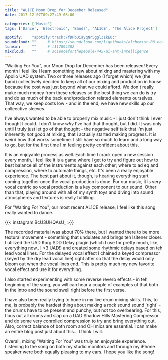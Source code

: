 ```yaml
---
title: "AL1CE Moon Drop for December Released"
date: 2017-12-07T09:27:49-08:00

categories: ['Music']
tags: ['Dance', 'Electronic', 'Bands', 'AL1CE', 'The Alice Project']

spotify:    "spotify:track:7fDPbQiayqNr5ggl31kE0c"
soundcloud: ""     # https://soundcloud.com/lightbooks/alchemist-08-new-world-order-snip
tunein:     ""     # t117894382
mixcloud:   ""     # scienceforthepeople/445-ai-ant-intelligence
---
```


"Waiting For You", our Moon Drop for December has been released!  Every month I feel like I learn something new about mixing
and mastering with my Apollo UAD system.  Two or three releases ago (I forget which) we (the band) collectively decided to keep all of our mixing and production in house because the cost was just beyond what we could afford.  We don't really make much money from these releases so the best thing we can do is try and do as much of the back end/production related elements ourselves.  That way, we keep costs low - and in the end, we have new skills up our colleective sleeves.

I've always wanted to be able to properly mix music - I just don't think I ever thought I could.  I don't know *why* I've had that thought, but I did.  It was only until I truly just let go of that thought - the negative self talk that I'm just inherently *not good* at mixing, that i actually started making progress.  It is weird how that works sometime.  I still have so much to learn and a long way to go, but for the first time I'm feeling pretty confident about this.  

It is an enjoyable process as well.  Each time I crack open a new session every month, I feel like it is a game where I get to try and figure out how to best balance all of the instruments against each other; where to ad eq and compression, where to automate things, etc.  It's been a really enjoyable experience.  The best part about it, though, is hearing everything start coming together once the vocal production is done.  For our music, it is very vocal centric so vocal production is a key component to our sound.  Other than that, playing around with all of my synth toys and diving into sound atmospheres and textures is really fulfilling. 

For "Waiting For You", our most recent AL1CE release, I feel like this song really wanted to dance.

{{< instagram BcU3UHQAsU_ >}}
<br>

The recorded material was about 70% there, but I wanted there to be more textural movement - something that undulates and brings teh lsitener closer.  I utilized the UAD Korg SDD Delay plugin (which I use for pretty much, like, everything now..  I <3 UAD!) and created some rhythmic delays based on teh lead vocal lines.  For the delayed vocal effect I chained a keyed compressor (keyed by the dry lead vocal line) right after so that the delay would only bloom out when the vocal lines end.  This is pretty much my new favorite vocal effect and use it for everything.

I also started experimenting with some reverse reverb effects - in teh beginning of the song, you will can hear a couple of examples of that both in the intro and the sound swell right before the first verse.  

I have also been really trying to hone in my live drum mixing skills.  This, to me, is probably the hardest thing about making a rock sound sound 'right' - the drums have to be present and punchy, but not too overbearing.  For this, I bus out all drums and slap on a UAD Shadow Hills Mastering Compressor and do some very conrolled compression to try and bring everything out.  Also, correct balance of both room and OH mics are essential.  I can make an entire blog post just about this... I think I will.

Overall, mixing "Waiting For You" was truly an enjoyable experience.  Listening to the song on both my studio monitors and through my iPhone speaker were both equally pleasing to my ears.  I hope you like the song!